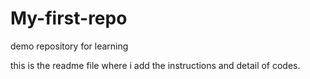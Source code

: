 # My-first-repo
demo repository for learning

this is the readme file where i add the instructions and detail of codes.
